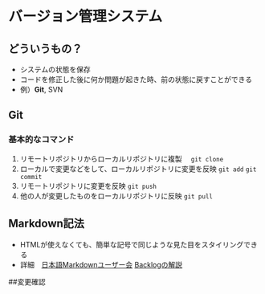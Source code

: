 # バージョン管理システム
## どういうもの？
- システムの状態を保存
- コードを修正した後に何か問題が起きた時、前の状態に戻すことができる
- 例）**Git**, SVN

## Git
### 基本的なコマンド
1. リモートリポジトリからローカルリポジトリに複製
　`git clone`
2. ローカルで変更などをして、ローカルリポジトリに変更を反映
  `git add`
  `git commit`
3. リモートリポジトリに変更を反映
  `git push`
4. 他の人が変更したものをローカルリポジトリに反映
  `git pull`

## Markdown記法
- HTMLが使えなくても、簡単な記号で同じような見た目をスタイリングできる
- 詳細　[日本語Markdownユーザー会](https://www.markdown.jp/syntax/)
        [Backlogの解説](https://backlog.com/ja/blog/how-to-write-markdown/)

##変更確認
